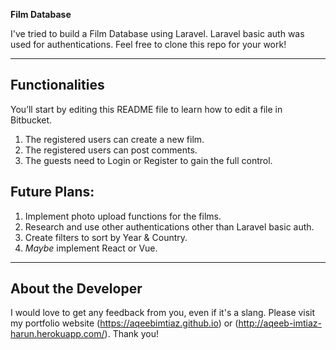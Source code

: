 **Film Database**

I've tried to build a Film Database using Laravel. Laravel basic auth was used for authentications. Feel free to clone this repo for your work!

---

## Functionalities

You’ll start by editing this README file to learn how to edit a file in Bitbucket.

1. The registered users can create a new film.
2. The registered users can post comments.
3. The guests need to Login or Register to gain the full control.

## Future Plans:
1. Implement photo upload functions for the films.
2. Research and use other authentications other than Laravel basic auth.
3. Create filters to sort by Year & Country.
4. *Maybe* implement React or Vue.

---

## About the Developer
I would love to get any feedback from you, even if it's a slang.
Please visit my portfolio website (https://aqeebimtiaz.github.io) or (http://aqeeb-imtiaz-harun.herokuapp.com/).
Thank you!